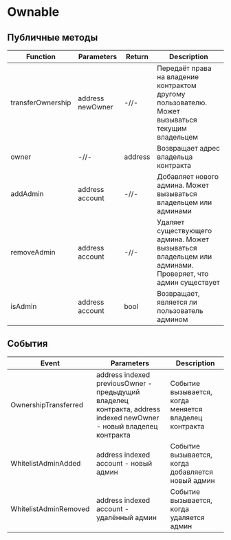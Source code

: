 # Ownable

## Публичные методы

|Function|Parameters|Return|Description|
|---|---|---|---|
|transferOwnership|address newOwner|-//-|Передаёт права на владение контрактом другому пользователю. Может вызываться текущим владельцем|
|owner|-//-|address|Возвращает адрес владельца контракта|
|addAdmin|address account|-//-|Добавляет нового админа. Может вызываться владельцем или админами|
|removeAdmin|address account|-//-|Удаляет существующего админа. Может вызываться владельцем или админами. Проверяет, что админ существует|
|isAdmin|address account|bool|Возвращает, является ли пользователь админом|

## События

|Event|Parameters|Description|
|---|---|---|
|OwnershipTransferred|address indexed previousOwner - предыдущий владелец контракта, address indexed newOwner - новый владелец контракта|Событие вызывается, когда меняется владелец контракта|
|WhitelistAdminAdded|address indexed account - новый админ|Событие вызывается, когда добавляется новый админ|
|WhitelistAdminRemoved|address indexed account - удалённый админ|Событие вызывается, когда удаляется админ|

